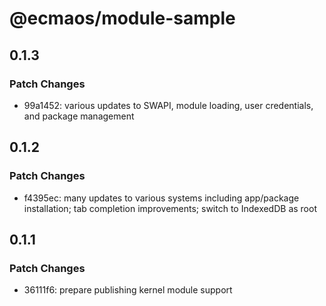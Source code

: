 # @ecmaos/module-sample

## 0.1.3

### Patch Changes

- 99a1452: various updates to SWAPI, module loading, user credentials, and package management

## 0.1.2

### Patch Changes

- f4395ec: many updates to various systems including app/package installation; tab completion improvements; switch to IndexedDB as root

## 0.1.1

### Patch Changes

- 36111f6: prepare publishing kernel module support
